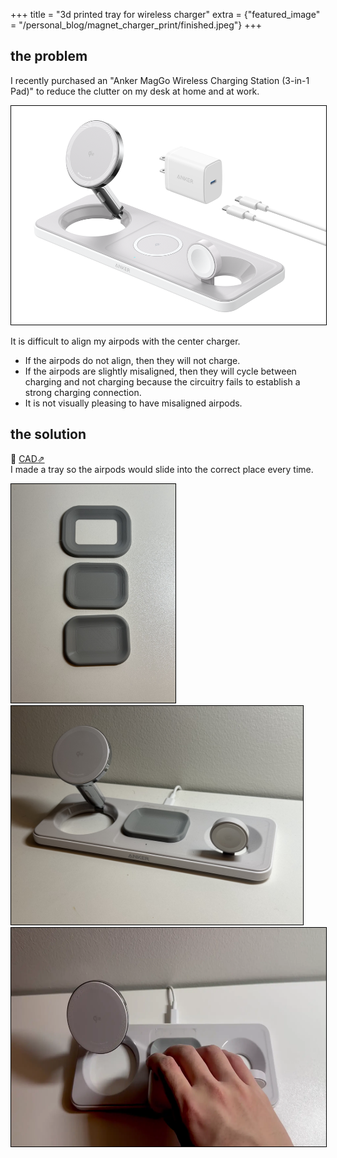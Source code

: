 +++
title = "3d printed tray for wireless charger"
extra = {"featured_image" = "/personal_blog/magnet_charger_print/finished.jpeg"}
+++

## the problem 

I recently purchased an "Anker MagGo Wireless Charging Station (3-in-1 Pad)" to reduce the clutter on my desk at home and at work.

<img src="pad.png" style="height: 350px; width: auto; border: 1px solid black;">

It is difficult to align my airpods with the center charger.  
 - If the airpods do not align, then they will not charge.  
 - If the airpods are slightly misaligned, then they will cycle between charging and not charging because the circuitry fails to establish a strong charging connection.
 - It is not visually pleasing to have misaligned airpods.

## the solution

📐 [CAD⇗](https://cad.onshape.com/documents/adafd8c0a8e7a8e844d16a05/w/d0c63042982a36d91585d415/e/6c5c6ab4ed946ac91684c114?renderMode=0&uiState=67ff16011409cc4afc0876d8)  
I made a tray so the airpods would slide into the correct place every time. 


<img src="proto.jpeg" style="height: 350px; width: auto; border: 1px solid black;">
<img src="finished.jpeg" style="height: 350px; width: auto; border: 1px solid black;">
<img src="anim.webp" style="height: 350px; width: auto; border: 1px solid black;">
